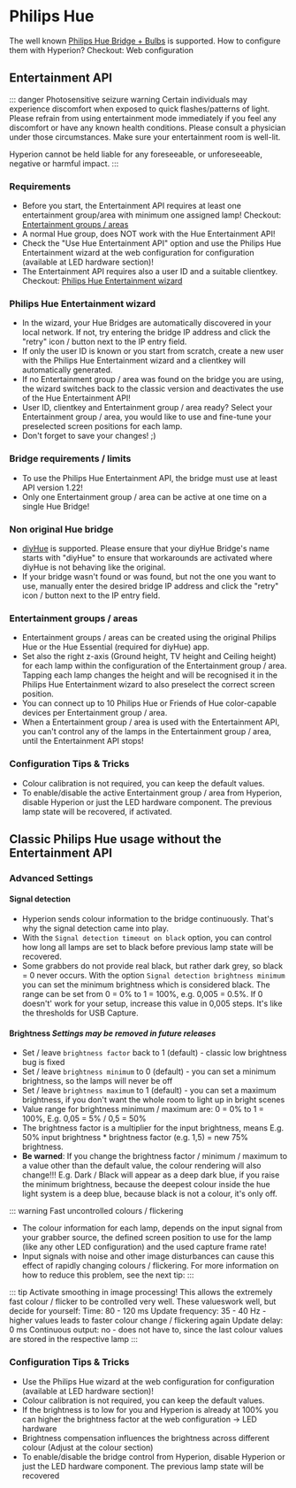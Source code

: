 # Philips Hue

The well known [Philips Hue Bridge + Bulbs](https://www.philips-hue.com/en-us/) is supported. How to configure them with Hyperion? Checkout: Web configuration

## Entertainment API

::: danger Photosensitive seizure warning
Certain individuals may experience discomfort when exposed to quick flashes/patterns of light.
Please refrain from using entertainment mode immediately if you feel any discomfort or have any known health conditions. Please consult a physician under those circumstances. Make sure your entertainment room is well-lit.

Hyperion cannot be held liable for any foreseeable, or unforeseeable, negative or harmful impact.
:::

### Requirements
  * Before you start, the Entertainment API requires at least one entertainment group/area with minimum one assigned lamp! Checkout: [Entertainment groups / areas](#entertainment-groups-areas)
  * A normal Hue group, does NOT work with the Hue Entertainment API!
  * Check the "Use Hue Entertainment API" option and use the Philips Hue Entertainment wizard at the web configuration for configuration (available at LED hardware section)!
  * The Entertainment API requires also a user ID and a suitable clientkey. Checkout: [Philips Hue Entertainment wizard](#philips-hue-entertainment-wizard)

### Philips Hue Entertainment wizard
  * In the wizard, your Hue Bridges are automatically discovered in your local network. If not, try entering the bridge IP address and click the "retry" icon / button next to the IP entry field.
  * If only the user ID is known or you start from scratch, create a new user with the Philips Hue Entertainment wizard and a clientkey will automatically generated.
  * If no Entertainment group / area was found on the bridge you are using, the wizard switches back to the classic version and deactivates the use of the Hue Entertainment API!
  * User ID, clientkey and Entertainment group / area ready? Select your Entertainment group / area, you would like to use and fine-tune your preselected screen positions for each lamp.
  * Don't forget to save your changes! ;)

### Bridge requirements / limits
  * To use the Philips Hue Entertainment API, the bridge must use at least API version 1.22!
  * Only one Entertainment group / area can be active at one time on a single Hue Bridge!

### Non original Hue bridge
  * [diyHue](https://diyhue.org/) is supported. Please ensure that your diyHue Bridge's name starts with "diyHue" to ensure that workarounds are activated where diyHue is not behaving like the original.
  * If your bridge wasn't found or was found, but not the one you want to use, manually enter the desired bridge IP address and click the "retry" icon / button next to the IP entry field.

### Entertainment groups / areas
  * Entertainment groups / areas can be created using the original Philips Hue or the Hue Essential (required for diyHue) app.
  * Set also the right z-axis (Ground height, TV height and Ceiling height) for each lamp within the configuration of the Entertainment group / area. Tapping each lamp changes the height and will be recognised it in the Philips Hue Entertainment wizard to also preselect the correct screen position.
  * You can connect up to 10 Philips Hue or Friends of Hue color-capable devices per Entertainment group / area.
  * When a Entertainment group / area is used with the Entertainment API, you can't control any of the lamps in the Entertainment group / area, until the Entertainment API stops!

### Configuration Tips & Tricks
  * Colour calibration is not required, you can keep the default values.
  * To enable/disable the active Entertainment group / area from Hyperion, disable Hyperion or just the LED hardware component.
  	The previous lamp state will be recovered, if activated.

## Classic Philips Hue usage without the Entertainment API

### Advanced Settings

#### Signal detection
  * Hyperion sends colour information to the bridge continuously. That's why the signal detection came into play.
  * With the `Signal detection timeout on black` option, you can control how long all lamps are set to black before previous lamp state will be recovered.
  * Some grabbers do not provide real black, but rather dark grey, so black = 0 never occurs. With the option `Signal detection brightness minimum` you can set the minimum brightness which is considered black. The range can be set from 0 = 0% to 1 = 100%, e.g. 0,005 = 0.5%. If 0 doesn't' work for your setup, increase this value in 0,005 steps. It's like the thresholds for USB Capture.

#### Brightness *Settings may be removed in future releases*
  * Set / leave `brightness factor` back to 1 (default) - classic low brightness bug is fixed
  * Set / leave `brightness minimum` to 0 (default) - you can set a minimum brightness, so the lamps will never be off
  * Set / leave `brightness maximum` to 1 (default) - you can set a maximum brightness, if you don't want the whole room to light up in bright scenes
  * Value range for brightness minimum / maximum are: 0 = 0% to 1 = 100%, E.g. 0,05 = 5% / 0,5 = 50%
  * The brightness factor is a multiplier for the input brightness, means E.g. 50% input brightness * brightness factor (e.g. 1,5) = new 75% brightness.
  * __Be warned__:
  If you change the brightness factor / minimum / maximum to a value other than the default value, the colour rendering will also change!!!
  E.g. Dark / Black will appear as a deep dark blue, if you raise the minimum brightness, because the deepest colour inside the hue light system is a deep blue, because black is not a colour, it's only off.

::: warning Fast uncontrolled colours / flickering
  * The colour information for each lamp, depends on the input signal from your grabber source, the defined screen position to use for the lamp (like any other LED configuration) and the used capture frame rate!
  * Input signals with noise and other image disturbances can cause this effect of rapidly changing colours / flickering. For more information on how to reduce this problem, see the next tip:
:::

::: tip Activate smoothing in image processing!
  This allows the extremely fast colour / flicker to be controlled very well.
  These values ​​work well, but decide for yourself:
  Time: 80 - 120 ms
  Update frequency: 35 - 40 Hz - higher values leads to faster colour change / flickering again
  Update delay: 0 ms
  Continuous output: no - does not have to, since the last colour values ​​are stored in the respective lamp
:::

### Configuration Tips & Tricks
  * Use the Philips Hue wizard at the web configuration for configuration (available at LED hardware section)!
  * Colour calibration is not required, you can keep the default values.
  * If the brightness is to low for you and Hyperion is already at 100% you can higher the brightness factor at the web configuration -> LED hardware
  * Brightness compensation influences the brightness across different colour (Adjust at the colour section)
  * To enable/disable the bridge control from Hyperion, disable Hyperion or just the LED hardware component.
  	The previous lamp state will be recovered
